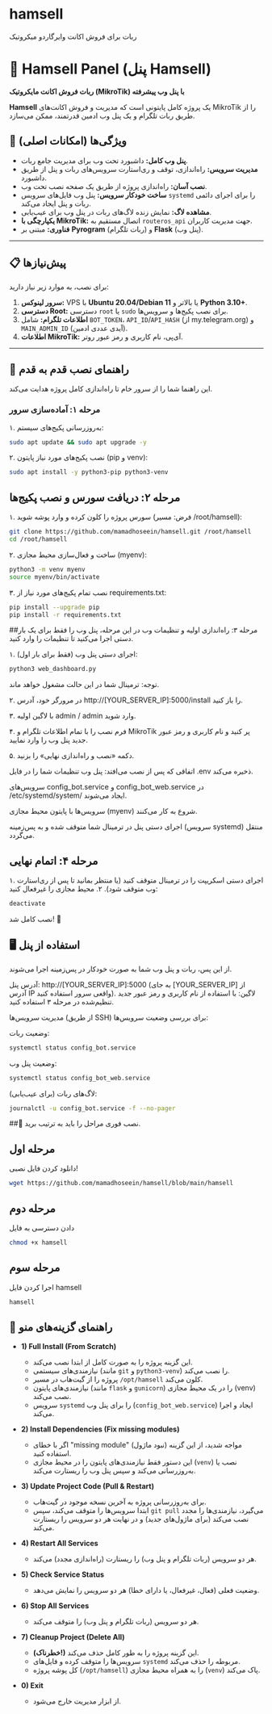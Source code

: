 # hamsell
ربات برای فروش اکانت وایرگاردو میکروتیک

# 🤖 Hamsell Panel (پنل Hamsell)

**ربات فروش اکانت مایکروتیک (MikroTik) با پنل وب پیشرفته**

**Hamsell** یک پروژه کامل پایتونی است که مدیریت و فروش اکانت‌های MikroTik را از طریق ربات تلگرام و یک پنل وب ادمین قدرتمند، ممکن می‌سازد.

## 🌟 ویژگی‌ها (امکانات اصلی)

* **پنل وب کامل:** داشبورد تحت وب برای مدیریت جامع ربات.
* **مدیریت سرویس:** راه‌اندازی، توقف و ری‌استارت سرویس‌های ربات و پنل از طریق داشبورد.
* **نصب آسان:** راه‌اندازی پروژه از طریق یک صفحه نصب تحت وب.
* **ساخت خودکار سرویس:** پنل وب فایل‌های سرویس `systemd` را برای اجرای دائمی ربات و پنل ایجاد می‌کند.
* **مشاهده لاگ:** نمایش زنده لاگ‌های ربات در پنل وب برای عیب‌یابی.
* **یکپارچگی با MikroTik:** اتصال مستقیم به `routeros_api` جهت مدیریت کاربران.
* **فناوری:** مبتنی بر **Pyrogram** (ربات تلگرام) و **Flask** (پنل وب).

***

## 📋 پیش‌نیازها

برای نصب، به موارد زیر نیاز دارید:

1.  **سرور لینوکس:** VPS با **Ubuntu 20.04/Debian 11** یا بالاتر و **Python 3.10+**.
2.  **دسترسی Root:** دسترسی `root` یا `sudo` برای نصب پکیج‌ها و سرویس‌ها.
3.  **اطلاعات تلگرام:** شامل `BOT_TOKEN`، `API_ID`/`API_HASH` (از my.telegram.org) و `MAIN_ADMIN_ID` (آیدی عددی ادمین).
4.  **اطلاعات MikroTik:** آی‌پی، نام کاربری و رمز عبور روتر.

***

## 🚀 راهنمای نصب قدم به قدم

این راهنما شما را از سرور خام تا راه‌اندازی کامل پروژه هدایت می‌کند.

### مرحله ۱: آماده‌سازی سرور

۱. به‌روزرسانی پکیج‌های سیستم:
```bash
sudo apt update && sudo apt upgrade -y
```
۲. نصب پکیج‌های مورد نیاز پایتون (pip و venv):
```bash
sudo apt install -y python3-pip python3-venv
```
## مرحله ۲: دریافت سورس و نصب پکیج‌ها
۱. سورس پروژه را کلون کرده و وارد پوشه شوید (فرض: مسیر /root/hamsell):
```bash
git clone https://github.com/mamadhoseein/hamsell.git /root/hamsell
cd /root/hamsell
```
۲. ساخت و فعال‌سازی محیط مجازی (myenv):
```bash
python3 -m venv myenv
source myenv/bin/activate
```
۳. نصب تمام پکیج‌های مورد نیاز از requirements.txt:
```bash
pip install --upgrade pip
pip install -r requirements.txt
```
##مرحله ۳: راه‌اندازی اولیه و تنظیمات وب
در این مرحله، پنل وب را فقط برای یک بار دستی اجرا می‌کنید تا تنظیمات را وارد کنید.

۱. (فقط برای بار اول) اجرای دستی پنل وب:
```bash
python3 web_dashboard.py
```
توجه: ترمینال شما در این حالت مشغول خواهد ماند.

۲. در مرورگر خود، آدرس http://[YOUR_SERVER_IP]:5000/install را باز کنید.

۳. با لاگین اولیه admin / admin وارد شوید.

۴. فرم نصب را با تمام اطلاعات تلگرام و MikroTik پر کنید و نام کاربری و رمز عبور جدید پنل وب را وارد نمایید.

۵. دکمه «نصب و راه‌اندازی نهایی» را بزنید.

اتفاقی که پس از نصب می‌افتد:
پنل وب تنظیمات شما را در فایل .env ذخیره می‌کند.

سرویس‌های config_bot.service و config_bot_web.service در /etc/systemd/system/ ایجاد می‌شوند.

سرویس‌ها با پایتون محیط مجازی (myenv) شروع به کار می‌کنند.

اجرای دستی پنل در ترمینال شما متوقف شده و به پس‌زمینه (سرویس systemd) منتقل می‌گردد.

## مرحله ۴: اتمام نهایی
۱. اجرای دستی اسکریپت را در ترمینال متوقف کنید (یا منتظر بمانید تا پس از ری‌استارت وب متوقف شود). ۲. محیط مجازی را غیرفعال کنید:
```bash
deactivate
```
نصب کامل شد! 🎉
## 🖥️ استفاده از پنل
از این پس، ربات و پنل وب شما به صورت خودکار در پس‌زمینه اجرا می‌شوند.

آدرس پنل: http://[YOUR_SERVER_IP]:5000 (به جای [YOUR_SERVER_IP] از آدرس IP واقعی سرور استفاده کنید).
لاگین: با استفاده از نام کاربری و رمز عبور جدید تنظیم‌شده در مرحله ۳ استفاده کنید.

مدیریت سرویس‌ها (از طریق SSH)
برای بررسی وضعیت سرویس‌ها:

وضعیت ربات:
```bash
systemctl status config_bot.service
```
وضعیت پنل وب:
```bash
systemctl status config_bot_web.service
```
لاگ‌های ربات (برای عیب‌یابی):
```bash
journalctl -u config_bot.service -f --no-pager
```

##🚀 نصب فوری
مراحل را باید به ترتیب برید.
## مرحله اول
دانلود کردن فایل نصبی!
```bash
wget https://github.com/mamadhoseein/hamsell/blob/main/hamsell
```
## مرحله دوم
دادن دسترسی به فایل 
```bash
chmod +x hamsell
```
## مرحله سوم
اجرا کردن فایل hamsell
```bash
hamsell
```
## 🤖 راهنمای گزینه‌های منو

* **1) Full Install (From Scratch)**
    * این گزینه پروژه را به صورت کامل از ابتدا نصب می‌کند.
    * نیازمندی‌های سیستمی (مانند `git` و `python3-venv`) را نصب می‌کند.
    * پروژه را از گیت‌هاب در مسیر `/opt/hamsell` کلون می‌کند.
    * نیازمندی‌های پایتون (مانند `flask` و `gunicorn`) را در یک محیط مجازی (venv) نصب می‌کند.
    * سرویس `systemd` را برای پنل وب (`config_bot_web.service`) ایجاد و اجرا می‌کند.

* **2) Install Dependencies (Fix missing modules)**
    * اگر با خطای "missing module" (نبود ماژول) مواجه شدید، از این گزینه استفاده کنید.
    * این دستور فقط نیازمندی‌های پایتون را در محیط مجازی (`venv`) نصب یا به‌روزرسانی می‌کند و سپس پنل وب را ریستارت می‌کند.

* **3) Update Project Code (Pull & Restart)**
    * برای به‌روزرسانی پروژه به آخرین نسخه موجود در گیت‌هاب.
    * ابتدا سرویس‌ها را متوقف می‌کند، سپس `git pull` می‌گیرد، نیازمندی‌ها را مجدد نصب می‌کند (برای ماژول‌های جدید) و در نهایت هر دو سرویس را ریستارت می‌کند.

* **4) Restart All Services**
    * هر دو سرویس (ربات تلگرام و پنل وب) را ریستارت (راه‌اندازی مجدد) می‌کند.

* **5) Check Service Status**
    * وضعیت فعلی (فعال، غیرفعال، یا دارای خطا) هر دو سرویس را نمایش می‌دهد.

* **6) Stop All Services**
    * هر دو سرویس (ربات تلگرام و پنل وب) را متوقف می‌کند.

* **7) Cleanup Project (Delete All)**
    * **(خطرناک!)** این گزینه پروژه را به طور کامل حذف می‌کند.
    * سرویس‌ها را متوقف کرده و فایل‌های `systemd` مربوطه را حذف می‌کند.
    * کل پوشه پروژه (`/opt/hamsell`) را به همراه محیط مجازی (`venv`) پاک می‌کند.

* **0) Exit**
    * از ابزار مدیریت خارج می‌شود.
